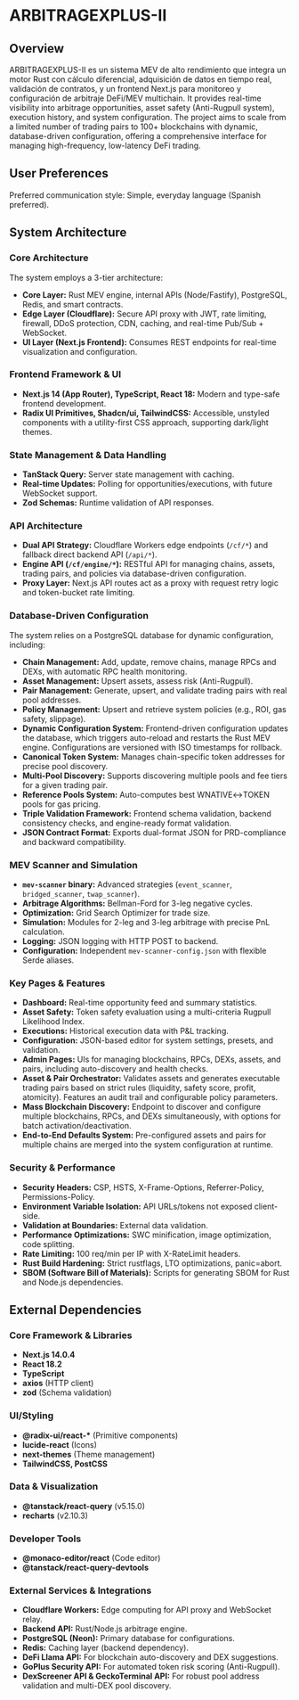 # ARBITRAGEXPLUS-II

## Overview
ARBITRAGEXPLUS-II es un sistema MEV de alto rendimiento que integra un motor Rust con cálculo diferencial, adquisición de datos en tiempo real, validación de contratos, y un frontend Next.js para monitoreo y configuración de arbitraje DeFi/MEV multichain. It provides real-time visibility into arbitrage opportunities, asset safety (Anti-Rugpull system), execution history, and system configuration. The project aims to scale from a limited number of trading pairs to 100+ blockchains with dynamic, database-driven configuration, offering a comprehensive interface for managing high-frequency, low-latency DeFi trading.

## User Preferences
Preferred communication style: Simple, everyday language (Spanish preferred).

## System Architecture

### Core Architecture
The system employs a 3-tier architecture:
-   **Core Layer:** Rust MEV engine, internal APIs (Node/Fastify), PostgreSQL, Redis, and smart contracts.
-   **Edge Layer (Cloudflare):** Secure API proxy with JWT, rate limiting, firewall, DDoS protection, CDN, caching, and real-time Pub/Sub + WebSocket.
-   **UI Layer (Next.js Frontend):** Consumes REST endpoints for real-time visualization and configuration.

### Frontend Framework & UI
-   **Next.js 14 (App Router), TypeScript, React 18:** Modern and type-safe frontend development.
-   **Radix UI Primitives, Shadcn/ui, TailwindCSS:** Accessible, unstyled components with a utility-first CSS approach, supporting dark/light themes.

### State Management & Data Handling
-   **TanStack Query:** Server state management with caching.
-   **Real-time Updates:** Polling for opportunities/executions, with future WebSocket support.
-   **Zod Schemas:** Runtime validation of API responses.

### API Architecture
-   **Dual API Strategy:** Cloudflare Workers edge endpoints (`/cf/*`) and fallback direct backend API (`/api/*`).
-   **Engine API (`/cf/engine/*`):** RESTful API for managing chains, assets, trading pairs, and policies via database-driven configuration.
-   **Proxy Layer:** Next.js API routes act as a proxy with request retry logic and token-bucket rate limiting.

### Database-Driven Configuration
The system relies on a PostgreSQL database for dynamic configuration, including:
-   **Chain Management:** Add, update, remove chains, manage RPCs and DEXs, with automatic RPC health monitoring.
-   **Asset Management:** Upsert assets, assess risk (Anti-Rugpull).
-   **Pair Management:** Generate, upsert, and validate trading pairs with real pool addresses.
-   **Policy Management:** Upsert and retrieve system policies (e.g., ROI, gas safety, slippage).
-   **Dynamic Configuration System:** Frontend-driven configuration updates the database, which triggers auto-reload and restarts the Rust MEV engine. Configurations are versioned with ISO timestamps for rollback.
-   **Canonical Token System:** Manages chain-specific token addresses for precise pool discovery.
-   **Multi-Pool Discovery:** Supports discovering multiple pools and fee tiers for a given trading pair.
-   **Reference Pools System:** Auto-computes best WNATIVE↔TOKEN pools for gas pricing.
-   **Triple Validation Framework:** Frontend schema validation, backend consistency checks, and engine-ready format validation.
-   **JSON Contract Format:** Exports dual-format JSON for PRD-compliance and backward compatibility.

### MEV Scanner and Simulation
-   **`mev-scanner` binary:** Advanced strategies (`event_scanner`, `bridged_scanner`, `twap_scanner`).
-   **Arbitrage Algorithms:** Bellman-Ford for 3-leg negative cycles.
-   **Optimization:** Grid Search Optimizer for trade size.
-   **Simulation:** Modules for 2-leg and 3-leg arbitrage with precise PnL calculation.
-   **Logging:** JSON logging with HTTP POST to backend.
-   **Configuration:** Independent `mev-scanner-config.json` with flexible Serde aliases.

### Key Pages & Features
-   **Dashboard:** Real-time opportunity feed and summary statistics.
-   **Asset Safety:** Token safety evaluation using a multi-criteria Rugpull Likelihood Index.
-   **Executions:** Historical execution data with P&L tracking.
-   **Configuration:** JSON-based editor for system settings, presets, and validation.
-   **Admin Pages:** UIs for managing blockchains, RPCs, DEXs, assets, and pairs, including auto-discovery and health checks.
-   **Asset & Pair Orchestrator:** Validates assets and generates executable trading pairs based on strict rules (liquidity, safety score, profit, atomicity). Features an audit trail and configurable policy parameters.
-   **Mass Blockchain Discovery:** Endpoint to discover and configure multiple blockchains, RPCs, and DEXs simultaneously, with options for batch activation/deactivation.
-   **End-to-End Defaults System:** Pre-configured assets and pairs for multiple chains are merged into the system configuration at runtime.

### Security & Performance
-   **Security Headers:** CSP, HSTS, X-Frame-Options, Referrer-Policy, Permissions-Policy.
-   **Environment Variable Isolation:** API URLs/tokens not exposed client-side.
-   **Validation at Boundaries:** External data validation.
-   **Performance Optimizations:** SWC minification, image optimization, code splitting.
-   **Rate Limiting:** 100 req/min per IP with X-RateLimit headers.
-   **Rust Build Hardening:** Strict rustflags, LTO optimizations, panic=abort.
-   **SBOM (Software Bill of Materials):** Scripts for generating SBOM for Rust and Node.js dependencies.

## External Dependencies

### Core Framework & Libraries
-   **Next.js 14.0.4**
-   **React 18.2**
-   **TypeScript**
-   **axios** (HTTP client)
-   **zod** (Schema validation)

### UI/Styling
-   **@radix-ui/react-\*** (Primitive components)
-   **lucide-react** (Icons)
-   **next-themes** (Theme management)
-   **TailwindCSS, PostCSS**

### Data & Visualization
-   **@tanstack/react-query** (v5.15.0)
-   **recharts** (v2.10.3)

### Developer Tools
-   **@monaco-editor/react** (Code editor)
-   **@tanstack/react-query-devtools**

### External Services & Integrations
-   **Cloudflare Workers:** Edge computing for API proxy and WebSocket relay.
-   **Backend API:** Rust/Node.js arbitrage engine.
-   **PostgreSQL (Neon):** Primary database for configurations.
-   **Redis:** Caching layer (backend dependency).
-   **DeFi Llama API:** For blockchain auto-discovery and DEX suggestions.
-   **GoPlus Security API:** For automated token risk scoring (Anti-Rugpull).
-   **DexScreener API & GeckoTerminal API:** For robust pool address validation and multi-DEX pool discovery.